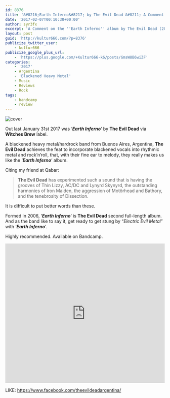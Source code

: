 ```yaml
---
id: 8376
title: '&#8216;Earth Inferno&#8217; by The Evil Dead &#8211; A Comment'
date: '2017-02-07T00:10:30+00:00'
author: syr3fx
excerpt: 'A Comment on the ''Earth Inferno'' album by The Evil Dead (2017).'
layout: post
guid: 'http://kultur666.com/?p=8376'
publicize_twitter_user:
    - kultur666
publicize_google_plus_url:
    - 'https://plus.google.com/+Kultur666-k6/posts/GmsW8B6wiZF'
categories:
    - '2017'
    - Argentina
    - 'Blackened Heavy Metal'
    - Music
    - Reviews
    - Rock
tags:
    - bandcamp
    - review
---
```


![cover](http://localhost:8080/wp-content/uploads/2017/02/cover.jpg?w=680)

Out last January 31st 2017 was ‘***Earth Inferno***‘ by **The Evil Dead** via **Witches Brew** label.

A blackened heavy metal/hardrock band from Buenos Aires, Argentina, **The Evil Dead** achieves the feat to incorporate blackened vocals into rhythmic metal and rock’n’roll, that, with their fine ear to melody, they really makes us like the ‘***Earth Inferno***‘ album.

Citing my friend at Qabar:

> **The Evil Dead** has experimented such a sound that is having the grooves of Thin Lizzy, AC/DC and Lynyrd Skynyrd, the outstanding harmonies of Iron Maiden, the aggression of Motörhead and Bathory, and the tenebrosity of Dissection.

It is difficult to put better words than these.

Formed in 2006, ‘***Earth Inferno***‘ is **The Evil Dead** second full-length album. And as the band like to say it, get ready to get stung by “*Electric Evil Metal*” with ‘***Earth Inferno***‘.

Highly recommended. Available on Bandcamp.

<iframe style="border: 0; width: 100%; height: 439px;" src="https://bandcamp.com/EmbeddedPlayer/album=1554080787/size=large/bgcol=333333/linkcol=e99708/tracklist=false/transparent=true/" seamless></iframe>

LIKE: <https://www.facebook.com/theevildeadargentina/>